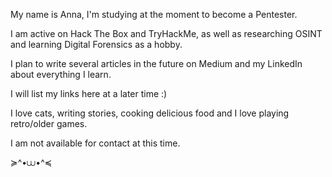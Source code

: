 My name is Anna, I'm studying at the moment to become a Pentester. 

I am active on Hack The Box and TryHackMe, as well as researching OSINT and learning Digital Forensics as a hobby. 

I plan to write several articles in the future on Medium and my LinkedIn about everything I learn. 

I will list my links here at a later time :) 

I love cats, writing stories, cooking delicious food and I love playing retro/older games. 

I am not available for contact at this time. 

≽^•⩊•^≼
<!---
JavaAnna/JavaAnna is a ✨ special ✨ repository because its `README.md` (this file) appears on your GitHub profile.
You can click the Preview link to take a look at your changes.
--->
